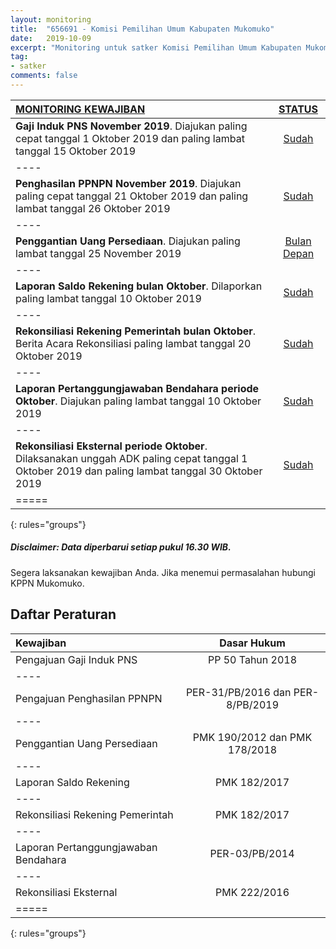 ```yaml
---
layout: monitoring
title:  "656691 - Komisi Pemilihan Umum Kabupaten Mukomuko"
date:   2019-10-09
excerpt: "Monitoring untuk satker Komisi Pemilihan Umum Kabupaten Mukomuko"
tag:
- satker
comments: false
---
```



|<a href="#" class="btn btn-info">MONITORING KEWAJIBAN</a>      | <a href="#" class="btn btn-info">STATUS</a> |
|:--------------------------------------------|:-----------:|
| **Gaji Induk PNS November 2019**. Diajukan paling cepat tanggal 1 Oktober 2019 dan paling lambat tanggal 15 Oktober 2019 | <a href="#" class="btn btn-success">Sudah</a> |
|----
| **Penghasilan PPNPN November 2019**. Diajukan paling cepat tanggal 21 Oktober 2019 dan paling lambat tanggal 26 Oktober 2019  | <a href="#" class="btn btn-success">Sudah</a> |
|----
| **Penggantian Uang Persediaan**. Diajukan paling lambat tanggal 25 November 2019 | <a href="#" class="btn btn-success">Bulan Depan</a> |
|----
| **Laporan Saldo Rekening bulan Oktober**. Dilaporkan paling lambat tanggal 10 Oktober 2019 | <a href="#" class="btn btn-success">Sudah</a> |
|----
| **Rekonsiliasi Rekening Pemerintah bulan Oktober**. Berita Acara Rekonsiliasi paling lambat tanggal 20 Oktober 2019 | <a href="#" class="btn btn-success">Sudah</a> |
|----
| **Laporan Pertanggungjawaban Bendahara periode Oktober**. Diajukan paling lambat tanggal 10 Oktober 2019 | <a href="#" class="btn btn-success">Sudah</a> |
|----
| **Rekonsiliasi Eksternal periode Oktober**. Dilaksanakan unggah ADK paling cepat tanggal 1 Oktober 2019 dan paling lambat tanggal 30 Oktober 2019 | <a href="#" class="btn btn-success">Sudah</a> |
|=====
{: rules="groups"}

##### Disclaimer: Data diperbarui setiap pukul 16.30 WIB.

Segera laksanakan kewajiban Anda. Jika menemui permasalahan hubungi KPPN Mukomuko.

## Daftar Peraturan

| Kewajiban                            | Dasar Hukum |
|:-------------------------------------|:-----------:|
| Pengajuan Gaji Induk PNS             | PP 50 Tahun 2018       |
|----
| Pengajuan Penghasilan PPNPN          | PER-31/PB/2016 dan PER-8/PB/2019       |
|----
| Penggantian Uang Persediaan          | PMK 190/2012 dan PMK 178/2018       |
|----
| Laporan Saldo Rekening               | PMK 182/2017 |
|----
| Rekonsiliasi Rekening Pemerintah     | PMK 182/2017 |
|----
| Laporan Pertanggungjawaban Bendahara | PER-03/PB/2014 |
|----
| Rekonsiliasi Eksternal               | PMK 222/2016 |
|=====
{: rules="groups"}
